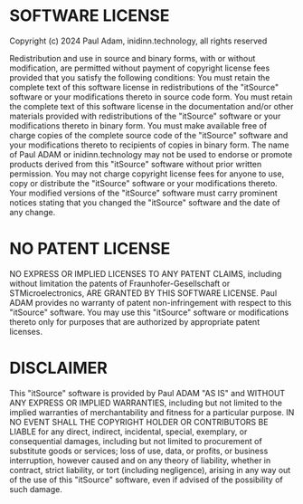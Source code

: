 # SOFTWARE LICENSE

Copyright (c) 2024 Paul Adam, inidinn.technology, all rights reserved

Redistribution and use in source and binary forms, with or without modification, are 
permitted without payment of copyright license fees provided that you satisfy the 
following conditions: 
You must retain the complete text of this software license in redistributions of the 
"itSource" software or your modifications thereto in source code form. 
You must retain the complete text of this software license in the documentation and/or 
other materials provided with redistributions of the "itSource" software or your 
modifications thereto in binary form.
You must make available free of charge copies of the complete source code of the "itSource" 
software and your modifications thereto to recipients of copies in binary form. 
The name of Paul ADAM or inidinn.technology may not be used to endorse or promote products 
derived from this "itSource" software without prior written permission. 
You may not charge copyright license fees for anyone to use, copy or distribute the 
"itSource" software or your modifications thereto. 
Your modified versions of the "itSource" software must carry prominent notices stating 
that you changed the "itSource" software and the date of any change. 

# NO PATENT LICENSE

NO EXPRESS OR IMPLIED LICENSES TO ANY PATENT CLAIMS, including without limitation the patents 
of Fraunhofer-Gesellschaft or STMicroelectronics, ARE GRANTED BY THIS SOFTWARE LICENSE. 
Paul ADAM provides no warranty of patent non-infringement with respect to this "itSource" 
software. You may use this "itSource" software or modifications thereto only for purposes 
that are authorized by appropriate patent licenses.

# DISCLAIMER

This "itSource" software is provided by Paul ADAM "AS IS" and WITHOUT ANY EXPRESS OR IMPLIED 
WARRANTIES, including but not limited to the implied warranties of merchantability and fitness 
for a particular purpose. IN NO EVENT SHALL THE COPYRIGHT HOLDER OR CONTRIBUTORS BE LIABLE 
for any direct, indirect, incidental, special, exemplary, or consequential damages, including 
but not limited to procurement of substitute goods or services; loss of use, data, or profits, 
or business interruption, however caused and on any theory of liability, whether in contract, 
strict liability, or tort (including negligence), arising in any way out of the use of 
this "itSource" software, even if advised of the possibility of such damage.

